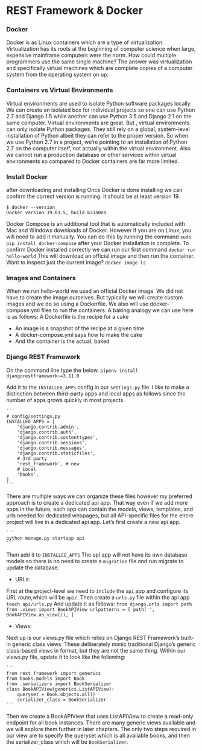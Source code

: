 # REST Framework & Docker

### Docker

Docker is as Linux containers which are a type of virtualization.
Virtualization has its roots at the beginning of computer science when large, expensive mainframe computers were the norm. How could multiple programmers use the same single machine? The answer was virtualization and specifically virtual machines which are complete copies of a computer system from the operating system on up.

### Containers vs Virtual Environments

Virtual environments are used to isolate Python software packages locally. We can create an isolated box for individual projects so one can use Python 2.7 and Django 1.5 while another can use Python 3.5 and Django 2.1 on the same computer. Virtual environments are great.
But , virtual environments can only isolate Python packages. They still rely on a global, system-level installation of Python albeit they can refer to the proper version. So when we use Python 2.7 in a project, we’re pointing to an installation of Python 2.7 on the computer itself, not actually within the virtual environment.
Also we cannot run a production database or other services within virtual environments so compared to Docker containers are far more limited.

### Install Docker

after downloading and installing Once Docker is done installing we can confirm the correct version is running. It should be at least version 19.
```
$ docker --version
Docker version 19.03.5, build 633a0ea
```
Docker Compose is an additional tool that is automatically included with Mac and Windows downloads of Docker. However if you are on Linux, you will need to add it manually. You can do this by running the command 
`sudo pip install docker-compose` after your Docker installation is complete.
To confirm Docker installed correctly we can run our first command `docker run hello-world`
This will download an official image and then run the container.
Want to inspect just the current image?
`docker image ls`

### Images and Containers

When we run hello-world we used an official Docker image. We did not have to create the image ourselves. But typically we will create custom images and we do so using a Dockerfile. We also will use docker-compose.yml files to run the containers.
A baking analogy we can use here is as follows:
A Dockerfile is the recipe for a cake

- An image is a snapshot of the recipe at a given time
- A docker-compose.yml says how to make the cake
- And the container is the actual, baked 



### Django REST Framework

On the command line type the below.
    ```
    pipenv install djangorestframework~=3.11.0
    ```

Add it to the `INSTALLED_APPS` config in our `settings.py` file. I like to make a distinction between third-party apps and local apps as follows since the number of apps grows quickly in most projects.

    ```
    # config/settings.py
    INSTALLED_APPS = [
        'django.contrib.admin',
        'django.contrib.auth',
        'django.contrib.contenttypes',
        'django.contrib.sessions',
        'django.contrib.messages',
        'django.contrib.staticfiles',
        # 3rd party
        'rest_framework', # new
        # Local
        'books',
    ]
    ```

There are multiple ways we can organize these files however my preferred approach is to create a dedicated api app. That way even if we add more apps in the future, each app can contain the models, views, templates, and urls needed for dedicated webpages, but all API-specific files for the entire project will live in a dedicated api app.
Let’s first create a new api app.

    ```
    python manage.py startapp api
    ```

Then add it to `INSTALLED_APPS`
The api app will not have its own database models so there is no need to create a `migration` file and run migrate to update the database.

- URLs:

First at the project-level we need to `include` the `api` app and configure its URL route,which will be `api/`.
Then create a `urls.py` file within the api app
`touch api/urls.py` And update it as follows:
    ```
    from django.urls import path
    from .views import BookAPIView
    urlpatterns = [
        path('', BookAPIView.as_view()),
    ]
    ```

- Views:

Next up is our views.py file which relies on Django REST Framework’s built-in generic class views. These deliberately mimic traditional Django’s generic class-based views in format, but they are not the same thing.
Within our views.py file, update it to look like the following:

    ```
    from rest_framework import generics
    from books.models import Book
    from .serializers import BookSerializer
    class BookAPIView(generics.ListAPIView):
        queryset = Book.objects.all()
        serializer_class = BookSerializer
    ```

Then we create a BookAPIView that uses ListAPIView to create a read-only endpoint for all book instances. There are many generic views available and we will explore them further in later chapters.
The only two steps required in our view are to specify the queryset which is all available books, and then the serializer_class which will be `BookSerializer`.